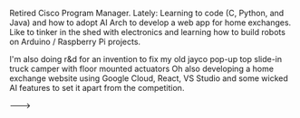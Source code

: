 Retired Cisco Program Manager.
Lately: Learning to code (C, Python, and Java) and how to adopt AI Arch to develop a web app for home exchanges.
Like to tinker in the shed with electronics and learning how to build robots on Arduino / Raspberry Pi projects.

I'm also doing r&d for an invention to fix my old jayco pop-up top slide-in truck camper with floor mounted actuators
Oh also developing a home exchange website using Google Cloud, React, VS Studio and some wicked AI features to set it apart from the competition.

--->
